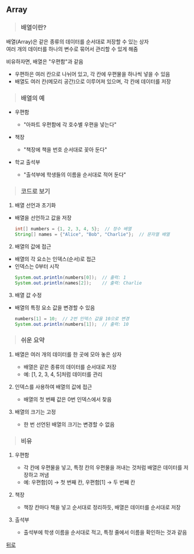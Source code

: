 ## Array
> ### 배열이란?
배열(Array)은 같은 종류의 데이터를 순서대로 저장할 수 있는 상자</br>
여러 개의 데이터를 하나의 변수로 묶어서 관리할 수 있게 해줌

비유하자면, 배열은 "우편함"과 같음
- 우편하은 여러 칸으로 나뉘어 있고, 각 칸에 우편물을 하나씩 넣을 수 있음
- 배열도 여러 칸(메모리 공간)으로 이루어져 있으며, 각 칸에 데이터를 저장

> ### 배열의 예
- 우편함
    - "아파트 우편함에 각 호수별 우편을 넣는다"

- 책장
    - "책장에 책을 번호 순서대로 꽂아 둔다"

- 학교 출석부
    - "출석부에 학생들의 이름을 순서대로 적어 둔다"

> ### 코드로 보기
1. 배열 선언과 초기화
- 배열을 선언하고 값을 저장
    ```java
    int[] numbers = {1, 2, 3, 4, 5};  // 정수 배열
    String[] names = {"Alice", "Bob", "Charlie"};  // 문자열 배열
    ```

2. 배열의 값에 접근
- 배열의 각 요소는 인덱스(순서)로 접근
- 인덱스는 0부터 시작
    ```java
    System.out.println(numbers[0]);  // 출력: 1
    System.out.println(names[2]);    // 출력: Charlie
    ```

3. 배열 값 수정
- 배열의 특정 요소 값을 변경할 수 있음
    ```java
    numbers[1] = 10;  // 2번 인덱스 값을 10으로 변경
    System.out.println(numbers[1]);  // 출력: 10
    ```

> ### 쉬운 요약
1.	배열은 여러 개의 데이터를 한 곳에 모아 놓은 상자
	- 배열은 같은 종류의 데이터를 순서대로 저장
	- 예: [1, 2, 3, 4, 5]처럼 데이터를 관리

2.	인덱스를 사용하여 배열의 값에 접근
	- 배열의 첫 번째 값은 0번 인덱스에서 찾음

3.	배열의 크기는 고정
	- 한 번 선언된 배열의 크기는 변경할 수 없음

> ### 비유
1.	우편함
	- 각 칸에 우편물을 넣고, 특정 칸의 우편물을 꺼내는 것처럼 배열은 데이터를 저장하고 꺼냄
	- 예: 우편함[0] → 첫 번째 칸, 우편함[1] → 두 번째 칸

2.	책장
	- 책장 칸마다 책을 넣고 순서대로 정리하듯, 배열은 데이터를 순서대로 저장
3.	출석부
	- 출석부에 학생 이름을 순서대로 적고, 특정 줄에서 이름을 확인하는 것과 같음

[뒤로](../README.md#java-study-notes)
